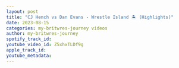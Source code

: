 ```yaml
---
layout: post
title: "CJ Hench vs Dan Evans - Wrestle Island 🏝 (Highlights)"
date: 2023-08-15
categories: my-britwres-journey videos
author: my-britwres-journey
spotify_track_id: 
youtube_video_id: Z5xhxTLDf9g
apple_track_id: 
youtube_metadata: 
---
```


